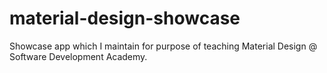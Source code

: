 # material-design-showcase
Showcase app which I maintain for purpose of teaching Material Design @ Software Development Academy.
